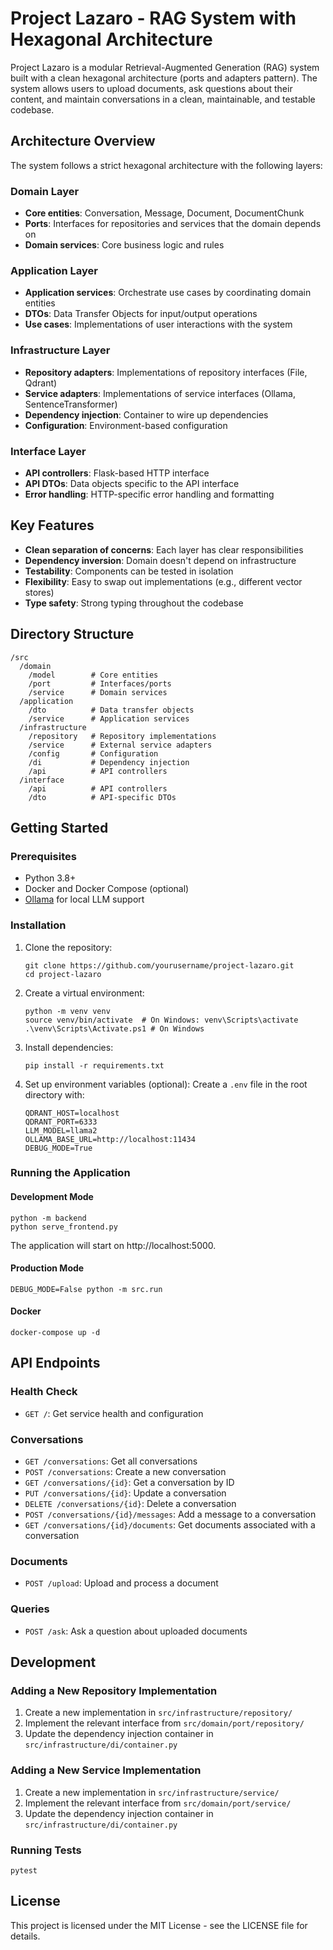 # Project Lazaro - RAG System with Hexagonal Architecture

Project Lazaro is a modular Retrieval-Augmented Generation (RAG) system built with a clean hexagonal architecture (ports and adapters pattern). The system allows users to upload documents, ask questions about their content, and maintain conversations in a clean, maintainable, and testable codebase.

## Architecture Overview

The system follows a strict hexagonal architecture with the following layers:

### Domain Layer

- **Core entities**: Conversation, Message, Document, DocumentChunk
- **Ports**: Interfaces for repositories and services that the domain depends on
- **Domain services**: Core business logic and rules

### Application Layer

- **Application services**: Orchestrate use cases by coordinating domain entities
- **DTOs**: Data Transfer Objects for input/output operations
- **Use cases**: Implementations of user interactions with the system

### Infrastructure Layer

- **Repository adapters**: Implementations of repository interfaces (File, Qdrant)
- **Service adapters**: Implementations of service interfaces (Ollama, SentenceTransformer)
- **Dependency injection**: Container to wire up dependencies
- **Configuration**: Environment-based configuration

### Interface Layer

- **API controllers**: Flask-based HTTP interface
- **API DTOs**: Data objects specific to the API interface
- **Error handling**: HTTP-specific error handling and formatting

## Key Features

- **Clean separation of concerns**: Each layer has clear responsibilities
- **Dependency inversion**: Domain doesn't depend on infrastructure
- **Testability**: Components can be tested in isolation
- **Flexibility**: Easy to swap out implementations (e.g., different vector stores)
- **Type safety**: Strong typing throughout the codebase

## Directory Structure

```
/src
  /domain
    /model        # Core entities
    /port         # Interfaces/ports
    /service      # Domain services
  /application
    /dto          # Data transfer objects
    /service      # Application services
  /infrastructure
    /repository   # Repository implementations
    /service      # External service adapters
    /config       # Configuration
    /di           # Dependency injection
    /api          # API controllers
  /interface
    /api          # API controllers
    /dto          # API-specific DTOs
```

## Getting Started

### Prerequisites

- Python 3.8+
- Docker and Docker Compose (optional)
- [Ollama](https://ollama.ai/) for local LLM support

### Installation

1. Clone the repository:

   ```
   git clone https://github.com/yourusername/project-lazaro.git
   cd project-lazaro
   ```

2. Create a virtual environment:

   ```
   python -m venv venv
   source venv/bin/activate  # On Windows: venv\Scripts\activate
   .\venv\Scripts\Activate.ps1 # On Windows
   ```

3. Install dependencies:

   ```
   pip install -r requirements.txt
   ```

4. Set up environment variables (optional):
   Create a `.env` file in the root directory with:
   ```
   QDRANT_HOST=localhost
   QDRANT_PORT=6333
   LLM_MODEL=llama2
   OLLAMA_BASE_URL=http://localhost:11434
   DEBUG_MODE=True
   ```

### Running the Application

#### Development Mode

```
python -m backend
python serve_frontend.py
```

The application will start on http://localhost:5000.

#### Production Mode

```
DEBUG_MODE=False python -m src.run
```

#### Docker

```
docker-compose up -d
```

## API Endpoints

### Health Check

- `GET /`: Get service health and configuration

### Conversations

- `GET /conversations`: Get all conversations
- `POST /conversations`: Create a new conversation
- `GET /conversations/{id}`: Get a conversation by ID
- `PUT /conversations/{id}`: Update a conversation
- `DELETE /conversations/{id}`: Delete a conversation
- `POST /conversations/{id}/messages`: Add a message to a conversation
- `GET /conversations/{id}/documents`: Get documents associated with a conversation

### Documents

- `POST /upload`: Upload and process a document

### Queries

- `POST /ask`: Ask a question about uploaded documents

## Development

### Adding a New Repository Implementation

1. Create a new implementation in `src/infrastructure/repository/`
2. Implement the relevant interface from `src/domain/port/repository/`
3. Update the dependency injection container in `src/infrastructure/di/container.py`

### Adding a New Service Implementation

1. Create a new implementation in `src/infrastructure/service/`
2. Implement the relevant interface from `src/domain/port/service/`
3. Update the dependency injection container in `src/infrastructure/di/container.py`

### Running Tests

```
pytest
```

## License

This project is licensed under the MIT License - see the LICENSE file for details.
